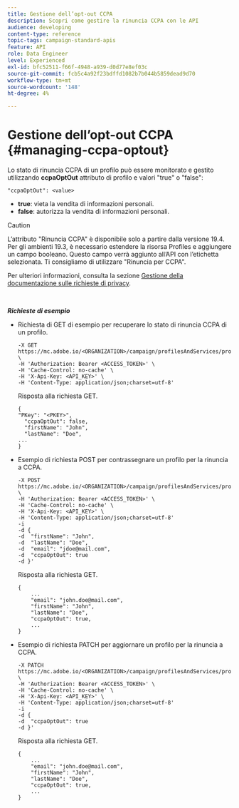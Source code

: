```yaml
---
title: Gestione dell’opt-out CCPA
description: Scopri come gestire la rinuncia CCPA con le API
audience: developing
content-type: reference
topic-tags: campaign-standard-apis
feature: API
role: Data Engineer
level: Experienced
exl-id: bfc52511-f66f-4948-a939-d0d77e8ef03c
source-git-commit: fcb5c4a92f23bdffd1082b7b044b5859dead9d70
workflow-type: tm+mt
source-wordcount: '148'
ht-degree: 4%

---
```


# Gestione dell’opt-out CCPA {#managing-ccpa-optout}

Lo stato di rinuncia CCPA di un profilo può essere monitorato e gestito utilizzando **ccpaOptOut** attributo di profilo e valori &quot;true&quot; o &quot;false&quot;:

`"ccpaOptOut": <value>`

* **true**: vieta la vendita di informazioni personali.
* **false**: autorizza la vendita di informazioni personali.

>[!CAUTION]
>
>L’attributo &quot;Rinuncia CCPA&quot; è disponibile solo a partire dalla versione 19.4. Per gli ambienti 19.3, è necessario estendere la risorsa Profiles e aggiungere un campo booleano. Questo campo verrà aggiunto all’API con l’etichetta selezionata. Ti consigliamo di utilizzare &quot;Rinuncia per CCPA&quot;.
>
>Per ulteriori informazioni, consulta la sezione [Gestione della documentazione sulle richieste di privacy](../../start/using/privacy-requests.md#sale-of-personal-information-ccpa).

<br/>

***Richieste di esempio***

* Richiesta di GET di esempio per recuperare lo stato di rinuncia CCPA di un profilo.

   ```
   -X GET https://mc.adobe.io/<ORGANIZATION>/campaign/profilesAndServices/profile/<PKEY> \
   -H 'Authorization: Bearer <ACCESS_TOKEN>' \
   -H 'Cache-Control: no-cache' \
   -H 'X-Api-Key: <API_KEY>' \
   -H 'Content-Type: application/json;charset=utf-8'
   ```

   Risposta alla richiesta GET.

   ```
   {
   "PKey": "<PKEY>",
     "ccpaOptOut": false,
     "firstName": "John",
     "lastName": "Doe",
   ...
   }
   ```

* Esempio di richiesta POST per contrassegnare un profilo per la rinuncia a CCPA.

   ```
   -X POST https://mc.adobe.io/<ORGANIZATION>/campaign/profilesAndServices/profile/ \
   -H 'Authorization: Bearer <ACCESS_TOKEN>' \
   -H 'Cache-Control: no-cache' \
   -H 'X-Api-Key: <API_KEY>' \
   -H 'Content-Type: application/json;charset=utf-8'
   -i
   -d {
   -d  "firstName": "John",
   -d  "lastName": "Doe",
   -d  "email": "jdoe@mail.com",
   -d  "ccpaOptOut": true
   -d }'
   ```

   Risposta alla richiesta GET.

   ```
   {
       ...
       "email": "john.doe@mail.com",
       "firstName": "John",
       "lastName": "Doe",
       "ccpaOptOut": true,
       ...
   }
   ```

* Esempio di richiesta PATCH per aggiornare un profilo per la rinuncia a CCPA.

   ```
   -X PATCH https://mc.adobe.io/<ORGANIZATION>/campaign/profilesAndServices/profile/<PKEY> \
   -H 'Authorization: Bearer <ACCESS_TOKEN>' \
   -H 'Cache-Control: no-cache' \
   -H 'X-Api-Key: <API_KEY>' \
   -H 'Content-Type: application/json;charset=utf-8'
   -i
   -d {
   -d  "ccpaOptOut": true
   -d }'
   ```

   Risposta alla richiesta GET.

   ```
   {
       ...
       "email": "john.doe@mail.com",
       "firstName": "John",
       "lastName": "Doe",
       "ccpaOptOut": true,
       ...
   }
   ```
